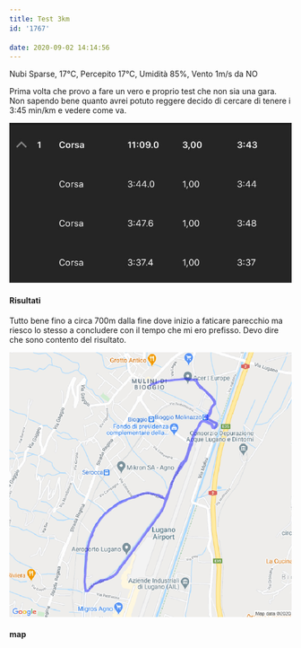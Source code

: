 ```yaml
---
title: Test 3km
id: '1767'

date: 2020-09-02 14:14:56
---
```


Nubi Sparse, 17°C, Percepito 17°C, Umidità 85%, Vento 1m/s da NO

Prima volta che provo a fare un vero e proprio test che non sia una gara. Non sapendo bene quanto avrei potuto reggere decido di cercare di tenere i 3:45 min/km e vedere come va.

![image](/images/2021/08/test.jpg)

#### Risultati

Tutto bene fino a circa 700m dalla fine dove inizio a faticare parecchio ma riesco lo stesso a concludere con il tempo che mi ero prefisso. Devo dire che sono contento del risultato.

![image](/images/2021/08/20200902-activity-map.png)

#### map
